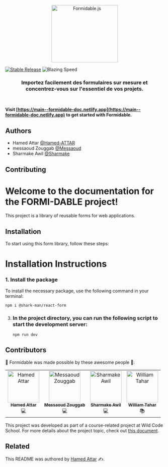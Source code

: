 <p align="center">
  <img src="https://cdn.discordapp.com/attachments/702664242943492207/1232960794111639602/40a79c93-3214-4bc7-872a-03789829ac2e_1.webp?ex=662b5bb8&is=662a0a38&hm=6990be9121e727da157213c167864ee1bcfe037b80f3d5860288a3de8d243d2b&" width="211" height="182" alt="Formidable.js" />
</p>
<div style="text-align: left;">
  <a href="https://npm.im/@hamed-attar/formidable"><img src="https://img.shields.io/npm/v/@hamed-attar/formidable.svg" alt="Stable Release" /></a>
  <img src="https://badgen.net/badge/speed/blazing%20🔥/green" alt="Blazing Speed" />
</div>
<h3 align="center">
  Importez facilement des formulaires sur mesure et concentrez-vous sur l'essentiel de vos projets.
</h3>



<br>


**Visit [https://main--formidable-doc.netlify.app](https://main--formidable-doc.netlify.app) to get started with Formidable.**


## Authors

- Hamed Attar [@Hamed-ATTAR](https://www.linkedin.com/in/attar-hamed/)
- messaoud Zouggab [@Messaoud](https://www.linkedin.com/in/messaoud-zouggab/)
- Sharmake Awil [@Sharmake](https://www.linkedin.com/in/sharmake-awil-57ba2043/)


## Contributing

# Welcome to the documentation for the FORMI-DABLE project!

This project is a library of reusable forms for web applications.

## Installation

To start using this form library, follow these steps:

# Installation Instructions

### 1. Install the package

To install the necessary package, use the following command in your terminal:


`npm i @shark-man/react-form`


3. ### In the project directory, you can run the following script to start the development server:

   `npm run dev`
   

## Contributors

🌟 Formidable was made possible by these awesome people 👏:

<!-- ALL-CONTRIBUTORS-LIST:START - Do not remove or modify this section -->
<!-- prettier-ignore-start -->
<!-- markdownlint-disable -->
<table>
  <tr>
    <td align="center">
      <a href="https://www.linkedin.com/in/attar-hamed/">
        <img src="https://cdn.discordapp.com/attachments/702664242943492207/1232969073235722241/1711578276189.png?ex=662b636e&is=662a11ee&hm=9d4d750b2f19bff94dd6d2bb482769b8c51a0293214ea68ba2c4de2ad1058087&" width="100px;" alt="Hamed Attar"/><br />
        <sub><b>Hamed Attar</b></sub>
      </a><br />
      💻
    </td>
    <td align="center">
      <a href="https://www.linkedin.com/in/messaoud-zouggab/">
        <img src="https://cdn.discordapp.com/attachments/702664242943492207/1232969231125971015/1701774041666.png?ex=662b6394&is=662a1214&hm=7f0ad4407226ff11905da510d604ccd96a870129524aa175350116fae87773d4&" width="100px;" alt="Messaoud Zouggab"/><br />
        <sub><b>Messaoud Zouggab</b></sub>
      </a><br />
      💻
    </td>
    <td align="center">
      <a href="https://www.linkedin.com/in/sharmake-awil-57ba2043/">
        <img src="https://cdn.discordapp.com/attachments/702664242943492207/1232967917197459466/1655319938498.png?ex=662b625a&is=662a10da&hm=9a7859903e1131d30963367ee207ad351f26f5694bd9097a739ae6a1ae2038c6&" width="100px;" alt="Sharmake Awil"/><br />
        <sub><b>Sharmake Awil</b></sub>
      </a><br />
      💻
    </td>
    <td align="center">
      <a href="https://www.linkedin.com/in/william-tahar-15203a9b/">
        <img src="https://cdn.discordapp.com/attachments/702664242943492207/1232969470729916446/1677147309469.png?ex=662b63cd&is=662a124d&hm=995bb46a42eccb48d64753ecfc0019964ea33807702e7092fe4a205c09819ba1&" width="100px;" alt="William Tahar"/><br />
        <sub><b>William Tahar</b></sub>
      </a><br />
      📚
    </td>
  </tr>
</table>
<!-- markdownlint-enable -->
<!-- prettier-ignore-end -->
<!-- ALL-CONTRIBUTORS-LIST:END -->

This project was developed as part of a course-related project at Wild Code School. For more details about the project topic, check out [this document](https://hackmd.io/@iSk4huYHT5Cv8DZxkMrNEw/H1aHQkhy0#Bibliothère-React-Form).


## Related

This README was authored by [Hamed Attar](https://www.linkedin.com/in/attar-hamed/) ✍️.

